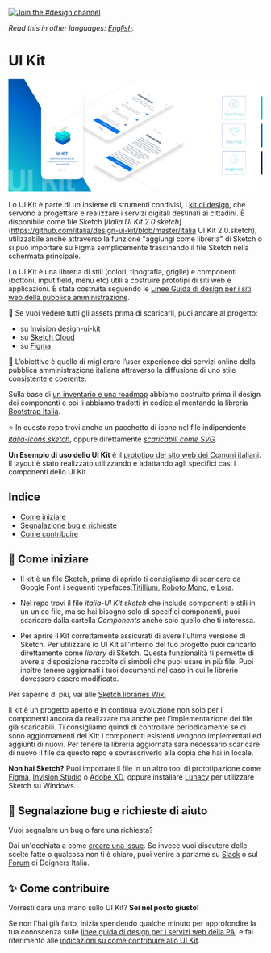 [![Join the #design channel](https://img.shields.io/badge/Slack%20channel-%23design-blue.svg)](https://developersitalia.slack.com/messages/C7658JRJR/)

*Read this in other languages: [English](README.EN.md).*

# UI Kit

 <img src="INSTRUCTIONS/UI KIT IMG.png" width="800"> 
 
Lo UI Kit è parte di un insieme di strumenti condivisi, i [kit di design](https://designers.italia.it/kit/), che servono a progettare e realizzare i servizi digitali destinati ai cittadini. È disponibile come file Sketch [*italia UI Kit 2.0.sketch*](https://github.com/italia/design-ui-kit/blob/master/italia UI Kit 2.0.sketch), utilizzabile anche attraverso la funzione "aggiungi come libreria" di Sketch o si può importare su Figma semplicemente trascinando il file Sketch nella schermata principale.

Lo UI Kit è una libreria di stili (colori, tipografia, griglie) e componenti (bottoni, input field, menu etc) utili a costruire prototipi di siti web e applicazioni. È stata costruita seguendo le [Linee Guida di design per i siti web della pubblica amministrazione](https://docs.italia.it/italia/designers-italia/design-linee-guida-docs/it/stabile/).

:eyes: Se vuoi vedere tutti gli assets prima di scaricarli, puoi andare al progetto:

* su [Invision design-ui-kit](https://invis.io/RJFGS2UC3HS)
* su [Sketch Cloud](https://www.sketch.com/s/648c8559-bac6-49c6-88dc-2ef016968fdf)
* su [Figma](https://www.figma.com/file/bLexfydXWzF6ACxFokgzXs/italia-UI-Kit-2.0?node-id=0%3A1)

:dart: L’obiettivo è quello di migliorare l’user experience dei servizi online della pubblica amministrazione italiana attraverso la diffusione di uno stile consistente e coerente.

Sulla base di [un inventario e una roadmap](https://docs.google.com/spreadsheets/d/183hI6EBJo3EeiEcQPGZIe3hNN7EerTU5Udk6SkrH2OU/edit#gid=0) abbiamo costruito prima il design dei componenti e poi li abbiamo tradotti in codice alimentando la libreria [Bootstrap Italia](https://italia.github.io/bootstrap-italia/).
  
:star: In questo repo trovi anche un pacchetto di icone nel file indipendente [*italia-icons.sketch*](https://github.com/italia/design-ui-kit/blob/master/icons/italia-icons.sketch), oppure direttamente [*scaricabili come SVG*](https://github.com/italia/design-ui-kit/tree/master/icons/italia_icons_svg).

**Un Esempio di uso dello UI Kit** è il [prototipo del sito web dei Comuni italiani](https://github.com/italia/design-comuni-prototipi). Il layout è stato realizzato utilizzando e adattando agli specifici casi i componenti dello UI Kit. 


## Indice

- [Come iniziare](#come-iniziare)
- [Segnalazione bug e richieste](#segnalazione-bug-e-richieste-di-aiuto)
- [Come contribuire](#come-contribuire)

 ## :blue_book: Come iniziare

* Il kit è un file Sketch, prima di aprirlo ti consigliamo di scaricare da Google Font i seguenti typefaces:[Titillium](https://fonts.google.com/specimen/Titillium+Web), [Roboto Mono](https://fonts.google.com/specimen/Roboto+Mono), e [Lora](https://fonts.google.com/specimen/Lora).
* Nel repo trovi il file *italia-UI Kit.sketch* che include componenti e stili in un unico file, ma se hai bisogno solo di specifici componenti, puoi scaricare dalla cartella *Components* anche solo quello che ti interessa. 

* Per aprire il Kit correttamente assicurati di avere l'ultima versione di Sketch.
Per utilizzare lo UI Kit all'interno del tuo progetto puoi caricarlo direttamente come *library* di Sketch. 
Questa funzionalità ti permette di avere a disposizione raccolte di simboli che puoi usare in più file. Puoi inoltre tenere aggiornati i tuoi documenti nel caso in cui le librerie dovessero essere modificate.

Per saperne di più, vai alle [Sketch libraries Wiki](https://github.com/italia/design-ui-kit/wiki/Sketch-Libraries) 

Il kit è un progetto aperto e in continua evoluzione non solo per i componenti ancora da realizzare ma anche per l’implementazione dei file già scaricabili. Ti consigliamo quindi di controllare periodicamente se ci sono aggiornamenti del Kit: i componenti esistenti vengono implementati ed aggiunti di nuovi. Per tenere la libreria aggiornata sarà necessario scaricare di nuovo il file da questo repo e sovrascriverlo alla copia che hai in locale.

**Non hai Sketch?** Puoi importare il file in un altro tool di prototipazione come [Figma](https://www.figma.com), [Invision Studio](https://www.invisionapp.com/studio) o [Adobe XD](https://www.adobe.com/uk/products/xd.html), oppure installare [Lunacy](https://icons8.it/lunacy) per utilizzare Sketch su Windows.   



## :wrench: Segnalazione bug e richieste di aiuto

Vuoi segnalare un bug o fare una richiesta?

Dai un'occhiata a come [creare una issue](https://github.com/italia/design-ui-kit/blob/master/CONTRIBUTING.md#creare-una-issue). Se invece vuoi discutere delle scelte fatte o qualcosa non ti è chiaro, puoi venire a parlarne su [Slack](https://developersitalia.slack.com/messages/C7658JRJR/) o sul [Forum](https://forum.italia.it/) di Deigners Italia.

## :sparkles: Come contribuire

Vorresti dare una mano sullo UI Kit? **Sei nel posto giusto!**
 
Se non l'hai già fatto, inizia spendendo qualche minuto per approfondire la tua conoscenza sulle
[linee guida di design per i servizi web della PA](https://design-italia.readthedocs.io/it/stable/index.html),
e fai riferimento alle [indicazioni su come contribuire allo UI Kit](CONTRIBUTING.md). 
